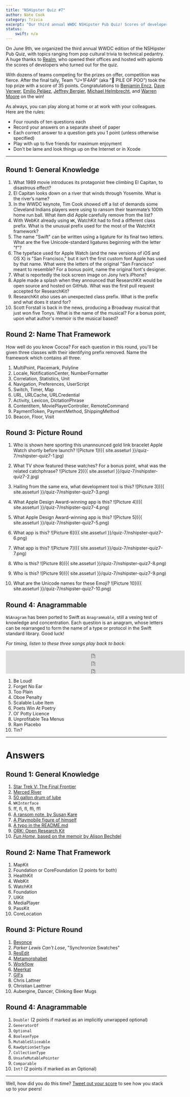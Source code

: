 ```yaml
---
title: "NSHipster Quiz #7"
author: Nate Cook
category: Trivia
excerpt: "Our third annual WWDC NSHipster Pub Quiz! Scores of developers, dozens of teams, and a down-to-the-wire finish. How will you fare?"
status:
    swift: n/a
---
```


On June 9th, we organized the third annual WWDC edition of the NSHipster Pub Quiz, with topics ranging from pop cultural trivia to technical pedantry. A huge thanks to [Realm](https://realm.io), who opened their offices and hosted with aplomb the scores of developers who turned out for the quiz.

With dozens of teams competing for the prizes on offer, competition was fierce. After the final tally, Team "U+1F4A9" (aka "💩 PILE OF POO") took the top prize with a score of 35 points. Congratulations to [Benjamin Encz](https://twitter.com/benjaminencz), [Dave Verwer](https://twitter.com/daveverwer), [Emilio Peláez](https://twitter.com/emiliopelaez), [Jeffrey Bergier](https://twitter.com/jeffburg), [Michael Helmbrecht](https://twitter.com/mrh_is), and [Warren Moore](https://twitter.com/warrenm) on the win!

As always, you can play along at home or at work with your colleagues. Here are the rules:

- Four rounds of ten questions each
- Record your answers on a separate sheet of paper
- Each correct answer to a question gets you 1 point (unless otherwise specified)
- Play with up to five friends for maximum enjoyment
- Don't be lame and look things up on the Internet or in Xcode


* * *

Round 1: General Knowledge
--------------------------

1. What 1989 movie introduces its protagonist free climbing El Capitan, to disastrous effect?
2. El Capitan looks down on a river that winds through Yosemite. What is the river’s name?
3. In the WWDC keynote, Tim Cook showed off a list of demands some Cleveland Indians players were using to ransom their teammate’s 100th home run ball. What item did Apple carefully remove from the list?
4. With WebKit already using `WK`, WatchKit had to find a different class prefix. What is the unusual prefix used for the most of the WatchKit framework?
5. The name "Swift" can be written using a ligature for its final two letters. What are the five Unicode-standard ligatures beginning with the letter "f"?
6. The typeface used for Apple Watch (and the new versions of iOS and OS X) is "San Francisco," but it isn’t the first custom font Apple has used by that name. What were the letters of the original "San Francisco" meant to resemble? For a bonus point, name the original font's designer.
7. What is reportedly the lock screen image on Jony Ive’s iPhone? 
8. Apple made a splash when they announced that ResearchKit would be open source and hosted on GitHub. What was the first pull request accepted for ResearchKit?
9. ResearchKit *also* uses an unexpected class prefix. What is the prefix and what does it stand for?
10. Scott Forstall is back in the news, producing a Broadway musical that just won five Tonys. What is the name of the musical? For a bonus point, upon what author's memoir is the musical based?

Round 2: Name That Framework
----------------------------

How well do you know Cocoa? For each question in this round, you'll be given three classes with their identifying prefix removed. Name the framework which contains all three.

1. MultiPoint, Placemark, Polyline
2. Locale, NotificationCenter, NumberFormatter
3. Correlation, Statistics, Unit
4. Navigation, Preferences, UserScript
5. Switch, Timer, Map
6. URL, URLCache, URLCredential
7. Activity, Lexicon, DictationPhrase
8. ContentItem, MoviePlayerController, RemoteCommand
9. PaymentToken, PaymentMethod, ShippingMethod
10. Beacon, Floor, Visit

Round 3: Picture Round
----------------------

1. Who is shown here sporting this unannounced gold link bracelet Apple Watch shortly before launch?
![Picture 1]({{ site.asseturl }}/quiz-7/nshipster-quiz7-1.jpg)

2. What TV show featured these watches? For a bonus point, what was the related catchphrase?
![Picture 2]({{ site.asseturl }}/quiz-7/nshipster-quiz7-2.jpg)

3. Hailing from the same era, what development tool is this?
![Picture 3]({{ site.asseturl }}/quiz-7/nshipster-quiz7-3.png)

4. What Apple Design Award-winning app is this?
![Picture 4]({{ site.asseturl }}/quiz-7/nshipster-quiz7-4.png)

5. What Apple Design Award-winning app is this?
![Picture 5]({{ site.asseturl }}/quiz-7/nshipster-quiz7-5.png)

6. What app is this?
![Picture 6]({{ site.asseturl }}/quiz-7/nshipster-quiz7-6.png)

7. What app is this?
![Picture 7]({{ site.asseturl }}/quiz-7/nshipster-quiz7-7.png)

8. Who is this?
![Picture 8]({{ site.asseturl }}/quiz-7/nshipster-quiz7-8.png)

9. Who is this?
![Picture 9]({{ site.asseturl }}/quiz-7/nshipster-quiz7-9.png)

10. What are the Unicode names for these Emoji?
![Picture 10]({{ site.asseturl }}/quiz-7/nshipster-quiz7-10.png)


Round 4: Anagrammable
---------------------

`NSAnagram` has been ported to Swift as `Anagrammable`, still a vexing test of knowledge and concentration. Each question is an anagram, whose letters can be rearranged to form the name of a type or protocol in the Swift standard library. Good luck!

*For timing, listen to these three songs play back to back:* 

<div>
<iframe width="560" height="24" src="http://www.youtube.com/embed/e-ORhEE9VVg?showinfo=0" frameborder="0" allowfullscreen></iframe><br />
<iframe width="560" height="24" src="http://www.youtube.com/embed/nfWlot6h_JM?showinfo=0" frameborder="0" allowfullscreen></iframe><br />
<iframe width="560" height="24" src="http://www.youtube.com/embed/4m1EFMoRFvY?showinfo=0" frameborder="0" allowfullscreen></iframe><br />
</div>

1. Be Loud!
2. Forget No Ear
3. Too Plain
4. Oboe Penalty
5. Scalable Lube Item
6. Poets Win At Poetry
7. Ol’ Potty Licence
8. Unprofitable Tea Menus
9. Ram Placebo
10. Tin?

* * *

# Answers

Round 1: General Knowledge
--------------------------

1. [Star Trek V: The Final Frontier](https://www.youtube.com/watch?v=qL1WqN1XKK0)
2. [Merced River](http://shop.anseladams.com/El_Capitan_Merced_River_Clouds_p/5010108-u.htm)
3. [50 gallon drum of lube](https://twitter.com/indians/status/605946305274191872)
4. `WKInterface`
5. ﬀ, ﬁ, ﬂ, ﬃ, ﬄ
6. [A ransom note, by Susan Kare](http://en.wikipedia.org/wiki/San_Francisco_(1984_typeface))
7. [A Playmobile figure of himself](http://www.newyorker.com/magazine/2015/02/23/shape-things-come)
8. [A typo in the README.md](https://github.com/ResearchKit/ResearchKit/pull/6)
9. [ORK: Open Research Kit](https://github.com/ResearchKit/ResearchKit)
10. [*Fun Home*, based on the memoir by Alison Bechdel](http://en.wikipedia.org/wiki/Fun_Home_(musical))

Round 2: Name That Framework
----------------------------

1. MapKit
2. Foundation or CoreFoundation (2 points for both)
3. HealthKit
4. WebKit
5. WatchKit
6. Foundation
7. UIKit
8. MediaPlayer
9. PassKit
10. CoreLocation

Round 3: Picture Round
----------------------

1. [Beyonce](http://www.beyonce.com/my-life-828/)
2. *Parker Lewis Can't Lose*, "Synchronize Swatches"
3. [ResEdit](http://en.wikipedia.org/wiki/ResEdit)
5. [Metamorphabet](http://metamorphabet.com)
4. [Workflow](https://workflow.is)
6. [Meerkat](http://meerkatapp.co)
7. [GIFs](https://github.com/orta/GIFs)
8. Chris Lattner
9. Christian Laettner
10. Aubergine, Dancer, Clinking Beer Mugs

Round 4: Anagrammable
---------------------

1. `Double!` (2 points if marked as an implicitly unwrapped optional)
2. `GeneratorOf`
3. `Optional`
4. `BooleanType`
5. `MutableSliceable`
6. `RawOptionSetType`
7. `CollectionType`
8. `UnsafeMutablePointer`
9. `Comparable`
10. `Int?` (2 points if marked as an Optional)

* * *

Well, how did you do this time? [Tweet out your score](http://twitter.com/share?hashtags=NSHipsterPubQuiz) to see how you stack up to your peers!
